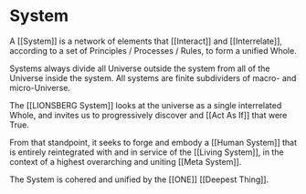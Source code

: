# System

A [[System]] is a network of elements that [[Interact]] and [[Interrelate]], according to a set of Principles / Processes / Rules, to form a unified Whole. 

Systems always divide all Universe outside the system from all of the Universe inside the system. All systems are finite subdividers of macro- and micro-Universe.

The [[LIONSBERG System]] looks at the universe as a single interrelated Whole, and invites us to progressively discover and [[Act As If]] that were True. 

From that standpoint, it seeks to forge and embody a [[Human System]] that is entirely reintegrated with and in service of the [[Living System]], in the context of a highest overarching and uniting [[Meta System]]. 

The System is cohered and unified by the [[ONE]] [[Deepest Thing]]. 